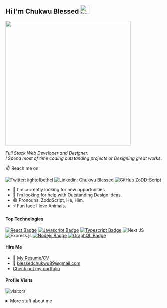 ## Hi I'm Chukwu Blessed <img src="https://user-images.githubusercontent.com/1303154/88677602-1635ba80-d120-11ea-84d8-d263ba5fc3c0.gif" width="28px" height="28px" alt="hi">

<img align='center' src="https://i.pinimg.com/originals/66/83/3e/66833e07d6fb9eb5d724e47d0c814285.gif" width="400">

<p> <em> Full Stack Web Developer and Designer. </br> I Spend most of time coding outstanding projects or Designing great works. </em> </p>

:mailbox: Reach me on:

[![Twitter: lightofbethel](https://img.shields.io/twitter/follow/lightofbethel?style=social)](https://twitter.com/LightOfBethel)
[![Linkedin: Chukwu Blessed](https://img.shields.io/badge/-ChukwuBlessed-blue?style=flat-square&logo=Linkedin&logoColor=white&link=https://www.linkedin.com/in/chukwu-blessed/)](https://www.linkedin.com/in/chukwu-blessed-312043151/)
[![GitHub ZoDD-Script](https://img.shields.io/github/followers/ZoDD-Script?label=follow&style=social)](https://github.com/ZoDD-Script)


<!-- TODO: Add last video link -->

- 🔭 I'm currently looking for new opportunities
- 🤔 I’m looking for help with Outstanding Design ideas.
- 😄 Pronouns: ZoddScript, He, Him.
- ⚡ Fun fact: I love Animals.

#### Top Technologies

<!-- TODO: Make technologies links takes you to repositories -->

[![React Badge](https://img.shields.io/badge/-React-61DBFB?style=for-the-badge&labelColor=black&logo=react&logoColor=61DBFB)](#) [![Javascript Badge](https://img.shields.io/badge/-Javascript-F0DB4F?style=for-the-badge&labelColor=black&logo=javascript&logoColor=F0DB4F)](#) [![Typescript Badge](https://img.shields.io/badge/-Typescript-007acc?style=for-the-badge&labelColor=black&logo=typescript&logoColor=007acc)](#) ![Next JS](https://img.shields.io/badge/Next-black?style=for-the-badge&logo=next.js&logoColor=white) ![Express.js](https://img.shields.io/badge/express.js-%23404d59.svg?style=for-the-badge&logo=express&logoColor=%2361DAFB) [![Nodejs Badge](https://img.shields.io/badge/-Nodejs-3C873A?style=for-the-badge&labelColor=black&logo=node.js&logoColor=3C873A)](#) [![GraphQL Badge](https://img.shields.io/badge/-GraphQl-e535ab?style=for-the-badge&labelColor=black&logo=node.js&logoColor=e535ab)](#)


#### Hire Me
- :paperclip: [My Resume/CV](https://drive.google.com/file/d/1j2l0XXgP0KMtD2tKOd8a7kJ3GKEDOQzV/view?usp=share_link)
- :email: blessedchukwu89@gmail.com 
- [Check out my portfolio](https://zodd-script.github.io/Portfolio/)


#### Profile Visits 

![visitors](https://visitor-badge.glitch.me/badge?page_id=ZoDD-Script.ZoDD-Script)

<details>
<summary>
  More stuff about me
</summary>

<br >

#### Github Stats

| ![Blessed's GitHub stats](https://github-readme-stats.vercel.app/api?username=ZoDD-Script&show_icons=true&theme=city_lights) | ![Blessed's GitHub Streak](https://github-readme-streak-stats.herokuapp.com/?user=ZoDD-Script&theme=city-lights) |
| :---: | :---: |

| ![Top Langs](https://github-readme-stats.vercel.app/api/top-langs/?username=ZoDD-Script&theme=city_lights) |
| :---: |
</details>
